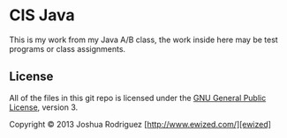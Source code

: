 CIS Java
======
This is my work from my Java A/B class, the work inside here may be test programs or class assignments.

License
------
All of the files in this git repo is licensed under the [GNU General Public License][license], version 3.

Copyright &copy; 2013 Joshua Rodriguez [http://www.ewized.com/][ewized]

[license]: https://www.gnu.org/licenses/gpl-3.0.txt
[ewized]: http://www.ewized.com/

